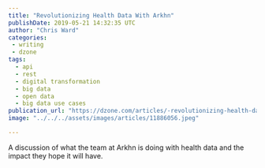 ```yaml
---
title: "Revolutionizing Health Data With Arkhn"
publishDate: 2019-05-21 14:32:35 UTC
author: "Chris Ward"
categories:
 - writing
 - dzone
tags:
  - api
  - rest
  - digital transformation
  - big data
  - open data
  - big data use cases
publication_url: "https://dzone.com/articles/-revolutionizing-health-data-with-arkhn"
image: "../../../assets/images/articles/11886056.jpeg"

---
```

A discussion of what the team at Arkhn is doing with health data and the impact they hope it will have.


